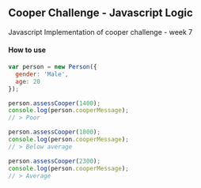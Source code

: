 ## Cooper Challenge - Javascript Logic

Javascript Implementation of cooper challenge - week 7

#### How to use

```javascript
var person = new Person({
  gender: 'Male',
  age: 20
});

person.assessCooper(1400);
console.log(person.cooperMessage);
// > Poor

person.assessCooper(1800);
console.log(person.cooperMessage);
// > Below average

person.assessCooper(2300);
console.log(person.cooperMessage);
// > Average
```
